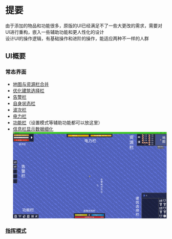 # 提要
由于添加的物品和功能很多，原版的UI已经满足不了一些大更改的需求，需要对UI进行重构，嵌入一些辅助功能和更人性化的设计  
设计UI的操作逻辑，有基础操作和进阶的操作，能适应两种不一样的人群
## UI概要
### 常态界面
- [地图与资源栏合并](资源显示栏.md)
- [优化建筑选择栏](建筑栏选择栏.md)
- [告警栏](告警栏.md)
- [自身状态栏](状态&波次栏.md)
- [波次栏](波次栏.md)
- [电力栏](电力.md)
- [功能栏](指挥栏.md)（设置模式等辅助功能都可以放这里）
- [信息栏显示数据细化](信息栏.md)
![alt text](图/大致UI.png)
### [指挥模式](指挥栏.md)
